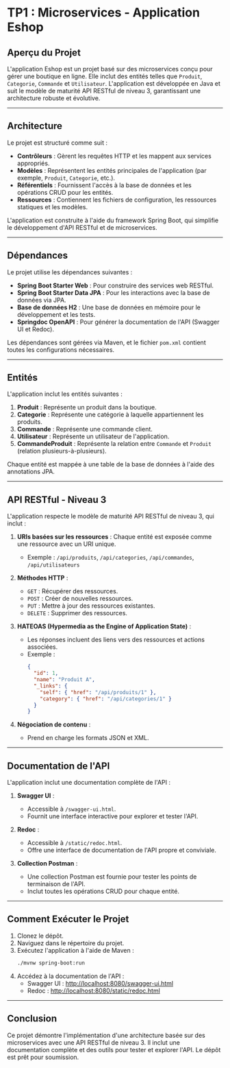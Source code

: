 # TP1 : Microservices - Application Eshop

## Aperçu du Projet
L'application Eshop est un projet basé sur des microservices conçu pour gérer une boutique en ligne. Elle inclut des entités telles que `Produit`, `Categorie`, `Commande` et `Utilisateur`. L'application est développée en Java et suit le modèle de maturité API RESTful de niveau 3, garantissant une architecture robuste et évolutive.

---

## Architecture
Le projet est structuré comme suit :

- **Contrôleurs** : Gèrent les requêtes HTTP et les mappent aux services appropriés.
- **Modèles** : Représentent les entités principales de l'application (par exemple, `Produit`, `Categorie`, etc.).
- **Référentiels** : Fournissent l'accès à la base de données et les opérations CRUD pour les entités.
- **Ressources** : Contiennent les fichiers de configuration, les ressources statiques et les modèles.

L'application est construite à l'aide du framework Spring Boot, qui simplifie le développement d'API RESTful et de microservices.

---

## Dépendances
Le projet utilise les dépendances suivantes :

- **Spring Boot Starter Web** : Pour construire des services web RESTful.
- **Spring Boot Starter Data JPA** : Pour les interactions avec la base de données via JPA.
- **Base de données H2** : Une base de données en mémoire pour le développement et les tests.
- **Springdoc OpenAPI** : Pour générer la documentation de l'API (Swagger UI et Redoc).

Les dépendances sont gérées via Maven, et le fichier `pom.xml` contient toutes les configurations nécessaires.

---

## Entités
L'application inclut les entités suivantes :

1. **Produit** : Représente un produit dans la boutique.
2. **Categorie** : Représente une catégorie à laquelle appartiennent les produits.
3. **Commande** : Représente une commande client.
4. **Utilisateur** : Représente un utilisateur de l'application.
5. **CommandeProduit** : Représente la relation entre `Commande` et `Produit` (relation plusieurs-à-plusieurs).

Chaque entité est mappée à une table de la base de données à l'aide des annotations JPA.

---

## API RESTful - Niveau 3
L'application respecte le modèle de maturité API RESTful de niveau 3, qui inclut :

1. **URIs basées sur les ressources** : Chaque entité est exposée comme une ressource avec un URI unique.
   - Exemple : `/api/produits`, `/api/categories`, `/api/commandes`, `/api/utilisateurs`

2. **Méthodes HTTP** :
   - `GET` : Récupérer des ressources.
   - `POST` : Créer de nouvelles ressources.
   - `PUT` : Mettre à jour des ressources existantes.
   - `DELETE` : Supprimer des ressources.

3. **HATEOAS (Hypermedia as the Engine of Application State)** :
   - Les réponses incluent des liens vers des ressources et actions associées.
   - Exemple :
     ```json
     {
       "id": 1,
       "name": "Produit A",
       "_links": {
         "self": { "href": "/api/produits/1" },
         "category": { "href": "/api/categories/1" }
       }
     }
     ```

4. **Négociation de contenu** :
   - Prend en charge les formats JSON et XML.

---

## Documentation de l'API
L'application inclut une documentation complète de l'API :

1. **Swagger UI** :
   - Accessible à `/swagger-ui.html`.
   - Fournit une interface interactive pour explorer et tester l'API.

2. **Redoc** :
   - Accessible à `/static/redoc.html`.
   - Offre une interface de documentation de l'API propre et conviviale.

3. **Collection Postman** :
   - Une collection Postman est fournie pour tester les points de terminaison de l'API.
   - Inclut toutes les opérations CRUD pour chaque entité.

---

## Comment Exécuter le Projet
1. Clonez le dépôt.
2. Naviguez dans le répertoire du projet.
3. Exécutez l'application à l'aide de Maven :
   ```bash
   ./mvnw spring-boot:run
   ```
4. Accédez à la documentation de l'API :
   - Swagger UI : [http://localhost:8080/swagger-ui.html](http://localhost:8080/swagger-ui.html)
   - Redoc : [http://localhost:8080/static/redoc.html](http://localhost:8080/static/redoc.html)

---

## Conclusion
Ce projet démontre l'implémentation d'une architecture basée sur des microservices avec une API RESTful de niveau 3. Il inclut une documentation complète et des outils pour tester et explorer l'API. Le dépôt est prêt pour soumission.